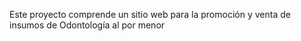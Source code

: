 Este proyecto comprende un sitio web para la promoción y venta de insumos de Odontología al por menor